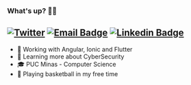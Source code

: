 ### What's up? 🤟🏼

[![Twitter](https://img.shields.io/twitter/url/https/twitter.com/cloudposse.svg?style=social&label=Follow%20%40bryan_str)](https://twitter.com/bryan_str)
[![Email Badge](https://img.shields.io/badge/-Email-d44638?style=flat&logo=Gmail&logoColor=white&link=mailto:bsantos.cpp@gmail.com)](mailto:bsantos.cpp@gmail.com)
[![Linkedin Badge](https://img.shields.io/badge/-LinkedIn-blue?style=flat&logo=Linkedin&logoColor=white&link=https://www.linkedin.com/in/bsantos-o/)](https://www.linkedin.com/in/bsantos-o/)
------

<!--
**ibryans/ibryans** is a ✨ _special_ ✨ repository because its `README.md` (this file) appears on your GitHub profile.-->


- 🔭 Working with Angular, Ionic and Flutter
- 🌱 Learning more about CyberSecurity
- 🎓 PUC Minas - Computer Science
- 🏀 Playing basketball in my free time
